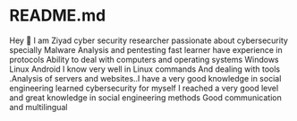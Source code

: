 # README.md
Hey 👋 I am Ziyad cyber security researcher passionate about cybersecurity specially Malware Analysis and pentesting fast learner have experience in protocols Ability to deal with computers and operating systems Windows Linux Android I know very well in Linux commands And dealing with tools .Analysis of servers and websites..I have a very good knowledge in social engineering learned cybersecurity for myself I reached a very good level and great knowledge in social engineering methods
Good communication and multilingual
